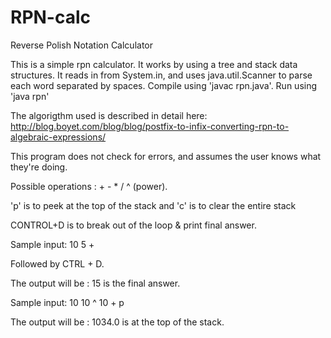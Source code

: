 RPN-calc
========

Reverse Polish Notation Calculator

This is a simple rpn calculator. It works by using a tree and stack data structures. It reads in from System.in, and uses java.util.Scanner to parse each word separated by spaces. Compile using 'javac rpn.java'. Run using 'java rpn'

The algorigthm used is described in detail here:
http://blog.boyet.com/blog/blog/postfix-to-infix-converting-rpn-to-algebraic-expressions/

This program does not check for errors, and assumes the user knows what they're doing.

Possible operations : + - * / ^ (power).

'p' is to peek at the top of the stack and 'c' is to clear the entire stack

CONTROL+D is to break out of the loop & print final answer.

Sample input: 10 5 +

Followed by CTRL + D.

The output will be : 15 is the final answer.

Sample input: 10 10 ^ 10 + p

The output will be : 1034.0 is at the top of the stack.
